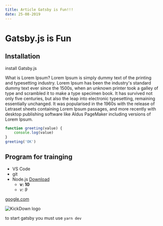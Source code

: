 ```yaml
---
title: Article Gatsby is Fun!!!
date: 25-08-2019
---
```


# Gatsby.js is Fun
## Installation

install Gatsby.js

What is Lorem Ipsum?
Lorem Ipsum is simply dummy text of the printing and typesetting industry. Lorem Ipsum has been the industry's standard dummy text ever since the 1500s, when an unknown printer took a galley of type and scrambled it to make a type specimen book. It has survived not only five centuries, but also the leap into electronic typesetting, remaining essentially unchanged. It was popularised in the 1960s with the release of Letraset sheets containing Lorem Ipsum passages, and more recently with desktop publishing software like Aldus PageMaker including versions of Lorem Ipsum.

```js
function greeting(value) {
    console.log(value)
}
greeting('OK')
```

## Program for trainging

- VS Code
- git
- Node.js [Download](https://nodejs.org/en/)
    - **v: 10**
    - *v: 9*

[google.com](https://google.com)

![KickDown logo](https://www.kickdown.in.th/kickdown-logo.jpg)

to start gatsby you must use `yarn dev`